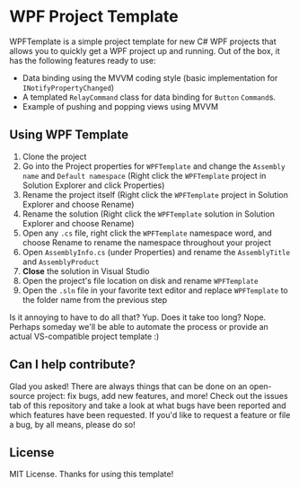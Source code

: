 # WPF Project Template

WPFTemplate is a simple project template for new C# WPF projects that allows you to quickly get a WPF project up and running. Out of the box, it has the following features ready to use:

* Data binding using the MVVM coding style (basic implementation for `INotifyPropertyChanged`)
* A templated `RelayCommand` class for data binding for `Button` `Command`s.
* Example of pushing and popping views using MVVM

## Using WPF Template

1. Clone the project
2. Go into the Project properties for `WPFTemplate` and change the `Assembly name` and `Default namespace` (Right click the `WPFTemplate` project in Solution Explorer and click Properties)
3. Rename the project itself (Right click the `WPFTemplate` project in Solution Explorer and choose Rename)
4. Rename the solution (Right click the `WPFTemplate` solution in Solution Explorer and choose Rename)
5. Open any `.cs` file, right click the `WPFTemplate` namespace word, and choose Rename to rename the namespace throughout your project
6. Open `AssemblyInfo.cs` (under Properties) and rename the `AssemblyTitle` and `AssemblyProduct`
7. **Close** the solution in Visual Studio
8. Open the project's file location on disk and rename `WPFTemplate`
9. Open the `.sln` file in your favorite text editor and replace `WPFTemplate` to the folder name from the previous step

Is it annoying to have to do all that? Yup. Does it take too long? Nope. Perhaps someday we'll be able to automate the process or provide an actual VS-compatible project template :)

## Can I help contribute?

Glad you asked! There are always things that can be done on an open-source project: fix bugs, add new features, and more! Check out the issues tab of this repository and take a look at what bugs have been reported and which features have been requested. If you'd like to request a feature or file a bug, by all means, please do so!

## License

MIT License. Thanks for using this template!